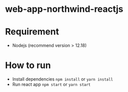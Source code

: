# web-app-northwind-reactjs

# Requirement
* Nodejs (recommend version > 12.18)
# How to run
* Install dependencies
 ```npm install``` or ```yarn install```
* Run react app
```npm start``` or ```yarn start```
